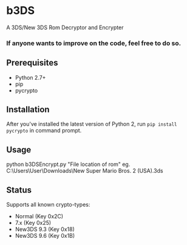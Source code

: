 # b3DS
A 3DS/New 3DS Rom Decryptor and Encrypter

### If anyone wants to improve on the code, feel free to do so.

## Prerequisites
* Python 2.7+
* pip
* pycrypto

## Installation
After you've installed the latest version of Python 2, run `pip install pycrypto` in command prompt.

## Usage
python b3DSEncrypt.py "File location of rom" eg. C:\Users\User\Downloads\New Super Mario Bros. 2 (USA).3ds

## Status
Supports all known crypto-types: 

* Normal (Key 0x2C)
* 7.x (Key 0x25)
* New3DS 9.3 (Key 0x18)
* New3DS 9.6 (Key 0x1B)
